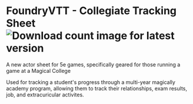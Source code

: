 # FoundryVTT - Collegiate Tracking Sheet ![Download count image for latest version](https://img.shields.io/github/downloads/OtherwiseJunk/FoundryVTT-Collegiate-Tracking-Sheet/v1.0.3/total.png "Download count for version v1.0.3")

A new actor sheet for 5e games, specifically geared for those running a game at a Magical College

Used for tracking a student's progress through a multi-year magically academy program, allowing them to track their relationships, exam results, job, and extracuricular activites.
